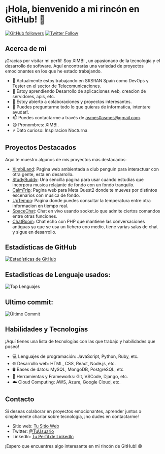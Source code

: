 # ¡Hola, bienvenido a mi rincón en GitHub! 👋

[![GitHub followers](https://img.shields.io/github/followers/ximbi1?label=Sígueme&style=social)](https://github.com/ximbi1)
[![Twitter Follow](https://img.shields.io/twitter/follow/ximbi1?label=Sígueme&style=social)](https://twitter.com/ximbi1)

## Acerca de mí

¡Gracias por visitar mi perfil! Soy XIMBI , un apasionado de la tecnología y el desarrollo de software. Aquí encontrarás una variedad de proyectos emocionantes en los que he estado trabajando.

- 🔭 Actualmente estoy trabajando en SRSRAN Spain como DevOps y Tester en el sector de Telecomunicaciones.
- 🌱 Estoy aprendiendo Desarrollo de aplicaciones web, creacion de servidores, apis, etc.
- 👯 Estoy abierto a colaboraciones y proyectos interesantes.
- 💬 Puedes preguntarme todo lo que quieras de informatica, intentare ayudar!.
- 📫 Puedes contactarme a través de asmes0asmes@gmail.com.
- 😄 Pronombres: XIMBI.
- ⚡ Dato curioso: Inspiracion Nocturna.

## Proyectos Destacados

Aquí te muestro algunos de mis proyectos más destacados:
- [XimbiLand](https://ximbiland.ximbi1.repl.co/): Pagina web ambientada a club penguin para interactuar con otra gente, esta en desarrollo.
- [StudyBuddy](https://studybuddy.ximbi1.repl.co): Una sencilla pagina para usar cuando estudias que incorpora musica relajante de fondo con un fondo tranquilo.
- [CalmTrip](https://fondos.ximbi1.repl.co): Pagina web para Meta Quest2 donde te mueves por distintos escenarios con musica de fondo.
- [UpTempo](https://tiempo.ximbi1.repl.co/): Pagina donde puedes consultar la temperatura entre otra informacion en tiempo real.
- [SpaceChat](https://space.ximbi1.repl.co/): Chat en vivo usando socket.io que admite ciertos comandos entre otras funciones.
- [ChatRoom](https://chat.ximbi1.repl.co/): Chat echo con PHP que mantiene las conversaciones antiguas ya que se usa un fichero coo medio, tiene varias salas de chat y sigue en desarrollo.

## Estadísticas de GitHub

[![Estadísticas de GitHub](https://github-readme-stats.vercel.app/api?username=ximbi1&show_icons=true&theme=radical)](https://github.com/ximbi1)

## Estadisticas de Lenguaje usados:
![Top Lenguajes](https://github-readme-stats.vercel.app/api/top-langs/?username=ximbi1&layout=compact)

## Ultimo commit: 
![Último Commit](https://img.shields.io/github/last-commit/ximbi1/space)


## Habilidades y Tecnologías

¡Aquí tienes una lista de tecnologías con las que trabajo y habilidades que poseo!

- 💻 Lenguajes de programación: JavaScript, Python, Ruby, etc.
- 🌐 Desarrollo web: HTML, CSS, React, Node.js, etc.
- 🛢️ Bases de datos: MySQL, MongoDB, PostgreSQL, etc.
- 🧰 Herramientas y Frameworks: Git, VSCode, Django, etc.
- ☁️ Cloud Computing: AWS, Azure, Google Cloud, etc.


## Contacto

Si deseas colaborar en proyectos emocionantes, aprender juntos o simplemente charlar sobre tecnología, ¡no dudes en contactarme!

- Sitio web: [Tu Sitio Web](enlace-a-tu-sitio-web)
- Twitter: [@TuUsuario](https://twitter.com/tu_usuario)
- LinkedIn: [Tu Perfil de LinkedIn](enlace-a-tu-perfil-de-LinkedIn)

¡Espero que encuentres algo interesante en mi rincón de GitHub! 😄
